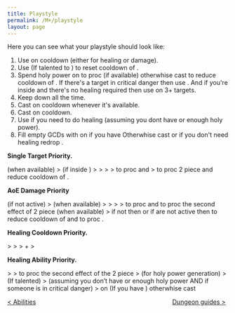 ```yaml
---
title: Playstyle
permalink: /M+/playstyle
layout: page
---
```


Here you can see what your playstyle should look like:

1. Use <a href="https://www.wowhead.com/spell=20473/holy-shock" data-wowhead="spell=20473"></a> on cooldown (either for healing or damage).
2. Use <a href="https://www.wowhead.com/spell=293895/crusader-strike" data-wowhead="spell=293895"></a> (If talented to
   <a href="https://www.wowhead.com/spell=196926/crusaders-might" data-wowhead="spell=196926"></a>) to reset cooldown of
   <a href="https://www.wowhead.com/spell=20473/holy-shock" data-wowhead="spell=20473"></a>.
3. Spend holy power on <a href="https://www.wowhead.com/spell=85673/word-of-glory" data-wowhead="spell=85673"></a> to proc
   <a href="https://ptr.wowhead.com/spell=364468/dawn-will-come" data-wowhead="spell=364468"></a> (if available) otherwhise cast
   <a href="https://www.wowhead.com/spell=85222/light-of-dawn" data-wowhead="spell=85222"></a> to reduce cooldown of
   <a href="https://www.wowhead.com/spell=66011/avenging-wrath" data-wowhead="spell=85222"></a>. If there's a target in critical danger then use
   <a href="https://www.wowhead.com/spell=85673/word-of-glory" data-wowhead="spell=85673"></a>. And if you're inside
   <a href="https://www.wowhead.com/spell=66011/avenging-wrath" data-wowhead="spell=85222"></a> and there's no healing required then use
   <a href="https://www.wowhead.com/spell=53600/shield-of-the-righteous" data-wowhead="spell=53600"></a> on 3+ targets.
4. Keep <a href="https://www.wowhead.com/spell=26573/consecration" data-wowhead="spell=26573"></a> down all the time.
5. Cast <a href="https://www.wowhead.com/spell=24275/hammer-of-wrath" data-wowhead="spell=24275"></a> on cooldown whenever it's available.
6. Cast <a href="https://www.wowhead.com/spell=20271/judgment" data-wowhead="spell=20271"></a> on cooldown.
7. Use <a href="https://www.wowhead.com/spell=183998/light-of-the-martyr" data-wowhead="spell=183998"></a> if you need to do healing (assuming you dont have <a href="https://www.wowhead.com/spell=20473/holy-shock" data-wowhead="spell=20473"></a> or enough holy power).
8. Fill empty GCDs with
   <a href="https://www.wowhead.com/spell=82326/holy-light" data-wowhead="spell=82326"></a> on
   <a href="https://www.wowhead.com/spell=53563/beacon-of-light" data-wowhead="spell=53563"></a> if you have
   <a href="https://www.wowhead.com/spell=53576/infusion-of-light" data-wowhead="spell=53576"></a> Otherwhise cast
   <a href="https://www.wowhead.com/spell=19750/flash-of-light" data-wowhead="spell=19750"></a> or if you don't need healing redrop
   <a href="https://www.wowhead.com/spell=26573/consecration" data-wowhead="spell=26573"></a>.

**Single Target Priority.**

<a href="https://www.wowhead.com/spell=24275/hammer-of-wrath" data-wowhead="spell=24275"></a> (when available)
\> <a href="https://www.wowhead.com/spell=20271/judgment" data-wowhead="spell=20271"></a> (if inside <a href="https://tbc.wowhead.com/spell=31884/avenging-wrath" data-wowhead="spell=31884"></a>)
\> <a href="https://www.wowhead.com/spell=20473/holy-shock" data-wowhead="spell=20473"></a>
\> <a href="https://www.wowhead.com/spell=26573/consecration" data-wowhead="spell=26573"></a>
\> <a href="https://www.wowhead.com/spell=293895/crusader-strike" data-wowhead="spell=293895"></a>
\> <a href="https://www.wowhead.com/spell=85673/word-of-glory" data-wowhead="spell=85673"></a> to proc
<a href="https://ptr.wowhead.com/spell=364468/dawn-will-come" data-wowhead="spell=364468"></a> and <a href="https://www.wowhead.com/spell=248033/awakening" data-wowhead="spell=248033"></a> > <a href="https://www.wowhead.com/spell=85222/light-of-dawn" data-wowhead="spell=85222"></a> to proc 2 piece and reduce cooldown of <a href="https://tbc.wowhead.com/spell=31884/avenging-wrath" data-wowhead="spell=31884"></a>.

**AoE Damage Priority**

<a href="https://www.wowhead.com/spell=26573/consecration" data-wowhead="spell=26573"></a>
(if not active)
\>
<a href="https://www.wowhead.com/spell=24275/hammer-of-wrath"></a>
(when available)
\>
<a href="https://www.wowhead.com/spell=20473/holy-shock" data-wowhead="spell=20473"></a>
\>
<a href="https://www.wowhead.com/spell=293895/crusader-strike" data-wowhead="spell=293895"></a>
\>
<a href="https://www.wowhead.com/spell=20271/judgment" data-wowhead="spell=20271"></a>
\>
<a href="https://www.wowhead.com/spell=85673/word-of-glory" data-wowhead="spell=85673"></a> to proc
<a href="https://ptr.wowhead.com/spell=364468/dawn-will-come" data-wowhead="spell=364468"></a> and <a href="https://www.wowhead.com/spell=85222/light-of-dawn" data-wowhead="spell=85222"></a> to proc the second effect of 2 piece (when available) > if not then <a href="https://www.wowhead.com/spell=53600/shield-of-the-righteous" data-wowhead="spell=53600"></a> or if <a href="https://tbc.wowhead.com/spell=31884/avenging-wrath" data-wowhead="spell=31884"></a> are not active then <a href="https://www.wowhead.com/spell=85222/light-of-dawn" data-wowhead="spell=85222"></a> to reduce cooldown of <a href="https://tbc.wowhead.com/spell=31884/avenging-wrath" data-wowhead="spell=31884"></a> and to proc <a href="https://www.wowhead.com/spell=248033/awakening" data-wowhead="spell=248033"></a>.

**Healing Cooldown Priority.**

<a href="https://tbc.wowhead.com/spell=31884/avenging-wrath" data-wowhead="spell=31884"></a>
\>
<a href="https://www.wowhead.com/spell=105809/holy-avenger" data-wowhead="spell=105809"></a>
\>
<a href="https://www.wowhead.com/spell=317929/aura-mastery" data-wowhead="spell=317929"></a>
\> <a href="https://www.wowhead.com/spell=642/divine-shield" data-wowhead="spell=642"></a> + <a href="https://www.wowhead.com/spell=6940/blessing-of-sacrifice" data-wowhead="spell=6940"></a>
\> <a href="https://www.wowhead.com/spell=633/lay-on-hands" data-wowhead="spell=633"></a>

**Healing Ability Priority.**

<a href="https://www.wowhead.com/spell=20473/holy-shock" data-wowhead="spell=20473"></a>
\> <a href="https://www.wowhead.com/spell=85673/word-of-glory" data-wowhead="spell=85673"></a>
\> <a href="https://www.wowhead.com/spell=85222/light-of-dawn" data-wowhead="spell=85222"></a> to proc the second effect of the 2 piece <a href="https://ptr.wowhead.com/spell=364468/dawn-will-come" data-wowhead="spell=364468"></a>
\> <a href="https://www.wowhead.com/spell=283637/crusader-strike" data-wowhead="spell=283637"></a> (for holy power generation)
\> <a href="https://www.wowhead.com/spell=20271/judgment" data-wowhead="spell=20271"></a> (If <a href="https://www.wowhead.com/spell=183778/judgment-of-light" data-wowhead="spell=183778"></a> talented)
\> <a href="https://www.wowhead.com/spell=183998/light-of-the-martyr" data-wowhead="spell=183998"></a> (assuming you don’t have <a href="https://www.wowhead.com/spell=20473/holy-shock" data-wowhead="spell=20473"></a> or enough holy power AND if someone is in critical danger)
\> <a href="https://www.wowhead.com/spell=82326/holy-light" data-wowhead="spell=82326"></a> on <a href="https://www.wowhead.com/spell=53563/beacon-of-light" data-wowhead="spell=53563"></a> (If you have <a href="https://www.wowhead.com/spell=53576/infusion-of-light" data-wowhead="spell=53576"></a>) otherwhise cast <a href="https://www.wowhead.com/spell=19750/flash-of-light" data-wowhead="spell=19750"></a>

<div>
<div style="text-align:left;display: inline-block;width: 49%;">
<a href="/M+/abilities"> < Abilities</a>
</div>
<div style="text-align:right;display: inline-block;width: 49%;">
<a href="/M+/dungeons"> Dungeon guides ></a>
</div>
</div>
